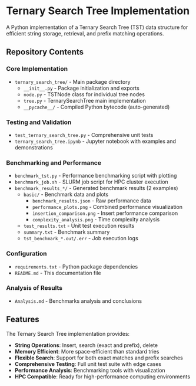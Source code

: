 # Ternary Search Tree Implementation

A Python implementation of a Ternary Search Tree (TST) data structure for efficient string storage, retrieval, and prefix matching operations.

## Repository Contents

### Core Implementation
- `ternary_search_tree/` - Main package directory
  - `__init__.py` - Package initialization and exports
  - `node.py` - TSTNode class for individual tree nodes
  - `tree.py` - TernarySearchTree main implementation
  - `__pycache__/` - Compiled Python bytecode (auto-generated)

### Testing and Validation
- `test_ternary_search_tree.py` - Comprehensive unit tests
- `ternary_search_tree.ipynb` - Jupyter notebook with examples and demonstrations

### Benchmarking and Performance
- `benchmark_tst.py` - Performance benchmarking script with plotting
- `benchmark_job.sh` - SLURM job script for HPC cluster execution
- `benchmark_results_*/` - Generated benchmark results (2 examples)
  - `basic/` - Benchmark data and plots
    - `benchmark_results.json` - Raw performance data
    - `performance_plots.png` - Combined performance visualization
    - `insertion_comparison.png` - Insert performance comparison
    - `complexity_analysis.png` - Time complexity analysis
  - `test_results.txt` - Unit test execution results
  - `summary.txt` - Benchmark summary
  - `tst_benchmark_*.out/.err` - Job execution logs

### Configuration
- `requirements.txt` - Python package dependencies
- `README.md` - This documentation file

### Analysis of Results
- `Analysis.md` - Benchmarks analysis and conclusions

## Features

The Ternary Search Tree implementation provides:

- **String Operations**: Insert, search (exact and prefix), delete
- **Memory Efficient**: More space-efficient than standard tries
- **Flexible Search**: Support for both exact matches and prefix searches
- **Comprehensive Testing**: Full unit test suite with edge cases
- **Performance Analysis**: Benchmarking tools with visualization
- **HPC Compatible**: Ready for high-performance computing environments